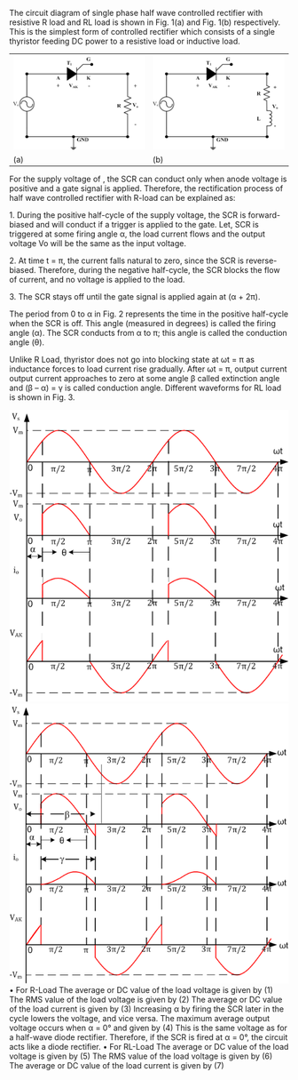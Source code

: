 <p aligh = "justify">The circuit diagram of single phase half wave controlled rectifier with resistive R load and RL load is shown in Fig. 1(a) and Fig. 1(b) respectively. This is the simplest form of controlled rectifier which consists of a single thyristor feeding DC power to a resistive load or inductive load.</p>
<table>
  <tr>
    <td><img src="images/1.png"></td>
  <td><img src="images/2.png"></td>
  </tr>
  <tr>
    <td>(a)</td>
  <td>(b)</td>
  </tr>
  </table>
<p aligh = "justify">For the supply voltage of  , the SCR can conduct only when anode voltage is positive and a gate signal is applied. Therefore, the rectification process of half wave controlled rectifier with R-load can be explained as:</p>
<p aligh = "justify">1.	During the positive half-cycle of the supply voltage, the SCR is forward-biased and will conduct if a trigger is applied to the gate. Let, SCR is triggered at some firing angle α, the load current flows and the output voltage Vo will be the same as the input voltage. <p>
<p aligh = "justify">2.	At time t = π, the current falls natural to zero, since the SCR is reverse-biased. Therefore, during the negative half-cycle, the SCR blocks the flow of current, and no voltage is applied to the load. </p>
<p aligh = "justify">3.	The SCR stays off until the gate signal is applied again at (α + 2π). </p>
<p aligh = "justify">The period from 0 to α in Fig. 2 represents the time in the positive half-cycle when the SCR is off. This angle (measured in degrees) is called the firing angle (α). The SCR conducts from α to π; this angle is called the conduction angle (θ).</p>
<p aligh = "justify">Unlike R Load, thyristor does not go into blocking state at ωt = π as inductance forces to load current rise gradually. After ωt = π, output current output current approaches to zero at some angle β called extinction angle and (β – α) = γ is called conduction angle. Different waveforms for RL load is shown in Fig. 3.<p>
  <img src="images/3.PNG"><br>
  <img src="images/4.PNG"><br>
•	For R-Load
The average or DC value of the load voltage is given by
                                                                                                           (1)
The RMS value of the load voltage is given by
                                                                                        (2)
The average or DC value of the load current is given by
                                                                                            (3)
Increasing α by firing the SCR later in the cycle lowers the voltage, and vice versa. The maximum average output voltage occurs when α = 0° and given by
                                                                                                     (4)
This is the same voltage as for a half-wave diode rectifier. Therefore, if the SCR is fired at α = 0°, the circuit acts like a diode rectifier.
•	For RL-Load
The average or DC value of the load voltage is given by
                                                                                                    (5)
The RMS value of the load voltage is given by
                                                                  (6)
The average or DC value of the load current is given by
                                                                                    (7)
